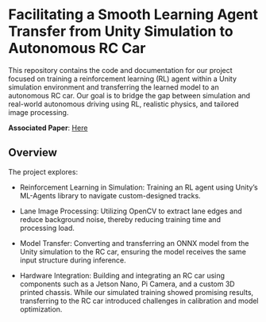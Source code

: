 # Facilitating a Smooth Learning Agent Transfer from Unity Simulation to Autonomous RC Car

This repository contains the code and documentation for our project focused on training a reinforcement learning (RL) agent within a Unity simulation environment and transferring the learned model to an autonomous RC car. Our goal is to bridge the gap between simulation and real-world autonomous driving using RL, realistic physics, and tailored image processing.

**Associated Paper**: [Here](./Research%20Project%20Paper.pdf)

## Overview
The project explores:

- Reinforcement Learning in Simulation: Training an RL agent using Unity’s ML-Agents library to navigate custom-designed tracks.

- Lane Image Processing: Utilizing OpenCV to extract lane edges and reduce background noise, thereby reducing training time and processing load.

- Model Transfer: Converting and transferring an ONNX model from the Unity simulation to the RC car, ensuring the model receives the same input structure during inference.

- Hardware Integration: Building and integrating an RC car using components such as a Jetson Nano, Pi Camera, and a custom 3D printed chassis.
While our simulated training showed promising results, transferring to the RC car introduced challenges in calibration and model optimization.

